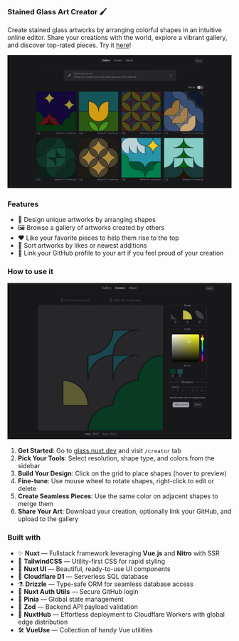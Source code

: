 ### Stained Glass Art Creator 🖌️

Create stained glass artworks by arranging colorful shapes in an intuitive online editor.
Share your creations with the world, explore a vibrant gallery, and discover top-rated pieces.
Try it [here](https://glass.nuxt.dev)! 

![Art Gallery](/public/promo.png)

### Features
- 🧩 Design unique artworks by arranging shapes  
- 🖼️ Browse a gallery of artworks created by others  
- ❤️ Like your favorite pieces to help them rise to the top  
- 🔎 Sort artworks by likes or newest additions  
- 🪪 Link your GitHub profile to your art if you feel proud of your creation

### How to use it

![Art Creator](/public/example.png)

1. **Get Started**: Go to [glass.nuxt.dev](https://glass.nuxt.dev) and visit `/creator` tab
2. **Pick Your Tools**: Select resolution, shape type, and colors from the sidebar
3. **Build Your Design**: Click on the grid to place shapes (hover to preview)
4. **Fine-tune**: Use mouse wheel to rotate shapes, right-click to edit or delete
5. **Create Seamless Pieces**: Use the same color on adjacent shapes to merge them
6. **Share Your Art**: Download your creation, optionally link your GitHub, and upload to the gallery

### Built with
- ✨ **Nuxt** — Fullstack framework leveraging **Vue.js** and **Nitro** with SSR
- 🎨 **TailwindCSS** — Utility-first CSS for rapid styling
- 💎 **Nuxt UI** — Beautiful, ready-to-use UI components
- 💾 **Cloudflare D1** — Serverless SQL database
- ⚗️ **Drizzle** — Type-safe ORM for seamless database access
- 🔐 **Nuxt Auth Utils** — Secure GitHub login
- 🍍 **Pinia** — Global state management
- 🛟 **Zod** — Backend API payload validation
- 🚀 **NuxtHub** — Effortless deployment to Cloudflare Workers with global edge distribution
- 🛠️ **VueUse** — Collection of handy Vue utilities
